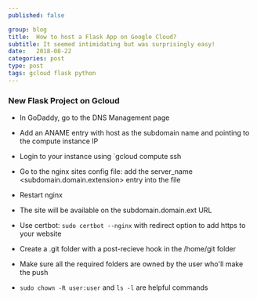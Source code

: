 ```yaml
---
published: false

group: blog
title:  How to host a Flask App on Google Cloud?
subtitle: It seemed intimidating but was surprisingly easy!
date:   2018-08-22
categories: post
type: post
tags: gcloud flask python
---
```


### New Flask Project on Gcloud
- In GoDaddy, go to the DNS Management page
- Add an ANAME entry with host as the subdomain name and pointing to the compute instance IP

- Login to your instance using `gcloud compute ssh <instance-name>
- Go to the nginx sites config file: add the server_name <subdomain.domain.extension> entry into the file
- Restart nginx
- The site will be available on the subdomain.domain.ext URL
- Use certbot: `sudo certbot --nginx` with redirect option to add https to your website
- Create a .git folder with a post-recieve hook in the /home/git folder
- Make sure all the required folders are owned by the user who'll make the push
- `sudo chown -R user:user` and `ls -l` are helpful commands


